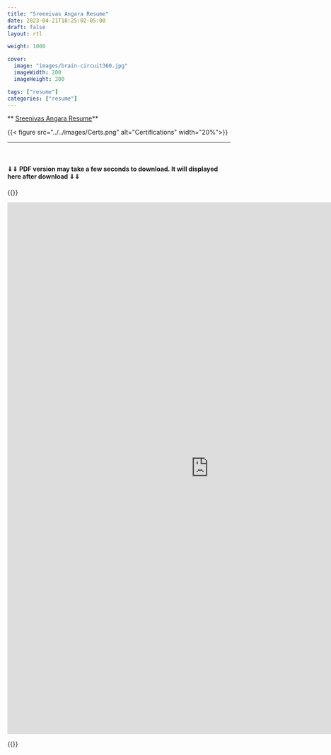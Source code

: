 ```yaml
---
title: "Sreenivas Angara Resume"
date: 2023-04-21T18:25:02-05:00
draft: false
layout: rtl

weight: 1000

cover:
  image: "images/brain-circuit360.jpg"
  imageWidth: 200
  imageHeight: 200

tags: ["resume"]
categories: ["resume"]
---
```


** [Sreenivas Angara Resume](https://1drv.ms/b/s!AvWe2XCN4ByLmSKzYqx5M9UbtfRA?e=fdSbOh)**

{{< figure src="../../images/Certs.png" alt="Certifications" width="20%">}}

<hr>
<br>

#### &dArr;&dArr; PDF version may take a few seconds to download. It will displayed here after download &dArr;&dArr;

{{<rawhtml>}}

<iframe src="https://onedrive.live.com/embed?cid=8B1CE08D70D99EF5&resid=8B1CE08D70D99EF5%213234&authkey=AIBN8wYOOuuZilU&em=2" width="910" height="1200" frameborder="0" scrolling="no"></iframe>

{{</rawhtml>}}
